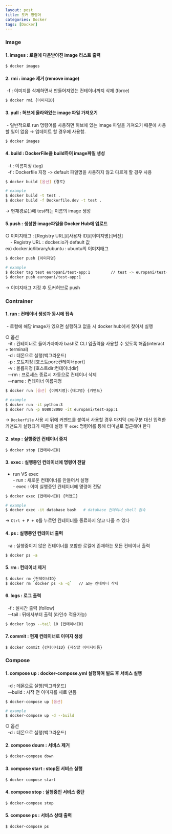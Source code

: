 ```yaml
---
layout: post
title: 도커 명령어
categories: Docker
tags: [Docker]
---
```


### Image

#### 1. images : 로컬에 다운받아진 image 리스트 출력

```bash
$ docker images
```

#### 2. rmi : image 제거 (remove image)
 -f : 이미지를 삭제하면서 만들어져있는 컨테이너까지 삭제 (force)

```bash
$ docker rmi {이미지ID}
```

#### 3. pull : 허브에 올라와있는 image 파일 가져오기   
 - 일반적으로 run 명령어를 사용하면 허브에 있는 image 파일을 가져오기 때문에 사용할 일이 없음 → 업데이트 할 경우에 사용함.

```bash
$ docker images
```

#### 4. build : DockerFile을 build하여 image파일 생성 
  -t : 이름지정 (tag)  
  -f : Dockerfile 지정 -> default 파일명을 사용하지 않고 다르게 할 경우 사용

```bash
$ docker build [옵션] {경로} 

# example
$ docker build -t test .
$ docker build -f Dockerfile.dev -t test .
```
→ 현재경로(.)에 test라는 이름의 image 생성

#### 5.push : 생성한 image파일을 Docker Hub에 업로드

  ○ 이미지태그 : [Registry URL]/[사용자 ID]/[이미지명]:[버전]  
    \- Registry URL : docker.io가 default 값  
    ex) docker.io/library/ubuntu : ubuntu의 이미지태그


```bash
$ docker push {이미지명} 

# example
$ docker tag test europani/test-app:1         // test -> europani/test-app:1 로 태그지정
$ docker push europani/test-app:1
```
→ 이미지태그 지정 후 도커허브로 push

### Contrainer

#### 1. run : 컨테이너 생성과 동시에 접속   
 - 로컬에 해당 image가 있으면 실행하고 없을 시 docker hub에서 찾아서 실행

○ 옵션   
  -it : 컨테이너로 들어가자마자 bash로 CLI 입출력을 사용할 수 있도록 해줌(interact + terminal)   
  -d : 데몬으로 실행(백그라운드)  
  -p : 포트지정 [호스트port:컨테이너port]  
  -v : 볼륨지정 [호스트dir:컨테이너dir]   
  -\-rm : 프로세스 종료시 자동으로 컨테이너 삭제  
  -\-name : 컨테이너 이름지정

```bash
$ docker run [옵션] {이미지명}:{태그명} {커맨드} 

# example
$ docker run -it python:3
$ docker run -p 8080:8080 -it europani/test-app:1
```
→ `Dockerfile` 사용 시 뒤에 커맨드를 붙여서 사용할 경우 마지막 `CMD`구분 대신 입력한 커맨드가 실행되기 때문에 실행 후 `exec` 명령어를 통해 터미널로 접근해야 한다

#### 2. stop : 실행중인 컨테이너 중지

```bash
$ docker stop {컨테이너ID}
```

#### 3. exec : 실행중인 컨테이너에 명령어 전달  
 - run VS exec  
    \- run : 새로운 컨테이너를 만들어서 실행  
    \- exec : 이미 실행중인 컨테이너에 명령어 전달

```bash
$ docker exec {컨테이너ID} {커맨드}

# example
$ docker exec -it database bash   # database 컨테이너 shell 접속 
```
→ `Ctrl + P + Q`를 누르면 컨테이너를 종료하지 않고 나올 수 있다

#### 4. ps : 실행중인 컨테이너 출력   
  -a : 실행중이지 않은 컨테이너를 포함한 로컬에 존재하는 모든 컨테이너 출력

```bash
$ docker ps -a
```

#### 5. rm : 컨테이너 제거   

```bash
$ docker rm {컨테이너ID}
$ docker rm `docker ps -a -q`   // 모든 컨테이너 삭제
```

#### 6. logs : 로그 출력
  -f : 실시간 출력 (follow)   
  -\-tail : 뒤에서부터 출력 (라인수 적용가능)

```bash
$ docker logs --tail 10 {컨테이너ID}
```

#### 7. commit : 현재 컨테이너로 이미지 생성   

```bash
$ docker commit {컨테이너ID} {저장할 이미지이름}
```


### Compose

#### 1. compose up : docker-compose.yml 실행하여 빌드 후 서비스 실행
  -d : 데몬으로 실행(백그라운드)  
  -\-build : 시작 전 이미지를 새로 만듬 

```bash
$ docker-compose up [옵션]

# example
$ docker-compose up -d --build
```

○ 옵션   
  -d : 데몬으로 실행(백그라운드)

#### 2. compose doum : 서비스 제거

```bash
$ docker-compose down
```

#### 3. compose start : stop된 서비스 실행

```bash
$ docker-compose start
```

#### 4. compose stop : 실행중인 서비스 중단

```bash
$ docker-compose stop
```

#### 5. compose ps : 서비스 상태 출력

```bash
$ docker-compose ps
```